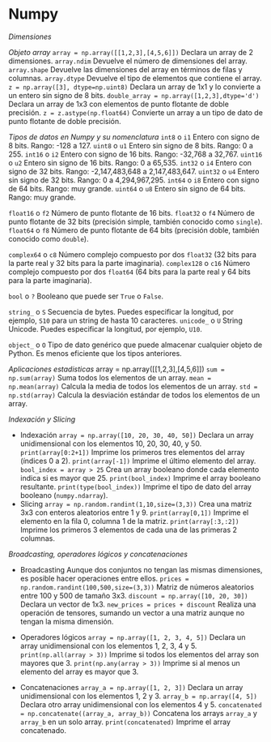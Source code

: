 # Numpy

_Dimensiones_


_Objeto array_
`array = np.array([[1,2,3],[4,5,6]])`             Declara un array de 2 dimensiones.
`array.ndim`                                      Devuelve el número de dimensiones del array.
`array.shape`                                     Devuelve las dimensiones del array en términos de filas y columnas.
`array.dtype`                                     Devuelve el tipo de elementos que contiene el array.
`z = np.array([3], dtype=np.uint8)`               Declara un array de 1x1 y lo convierte a un entero sin signo de 8 bits.
`double_array = np.array([1,2,3],dtype='d')`      Declara un array de 1x3 con elementos de punto flotante de doble precisión.
`z = z.astype(np.float64)`                        Convierte un array a un tipo de dato de punto flotante de doble precisión.
 
_Tipos de datos en Numpy y su nomenclatura_
`int8`   o `i1`       Entero con signo de 8 bits. Rango: -128 a 127.
`uint8`  o `u1`       Entero sin signo de 8 bits. Rango: 0 a 255.
`int16`  o `i2`       Entero con signo de 16 bits. Rango: -32,768 a 32,767.
`uint16` o `u2`       Entero sin signo de 16 bits. Rango: 0 a 65,535.
`int32`  o `i4`       Entero con signo de 32 bits. Rango: -2,147,483,648 a 2,147,483,647.
`uint32` o `u4`       Entero sin signo de 32 bits. Rango: 0 a 4,294,967,295.
`int64`  o `i8`       Entero con signo de 64 bits. Rango: muy grande.
`uint64` o `u8`       Entero sin signo de 64 bits. Rango: muy grande.

`float16`  o `f2`     Número de punto flotante de 16 bits.
`float32`  o `f4`     Número de punto flotante de 32 bits (precisión simple, también conocido como `single`).
`float64`  o `f8`     Número de punto flotante de 64 bits (precisión doble, también conocido como `double`).

`complex64`  o `c8`   Número complejo compuesto por dos `float32` (32 bits para la parte real y 32 bits para la parte imaginaria).
`complex128` o `c16`  Número complejo compuesto por dos `float64` (64 bits para la parte real y 64 bits para la parte imaginaria).

`bool`       o `?`    Booleano que puede ser `True` o `False`.

`string_`    o `S`    Secuencia de bytes. Puedes especificar la longitud, por ejemplo, `S10` para un string de hasta 10 caracteres.
`unicode_`   o `U`    String Unicode. Puedes especificar la longitud, por ejemplo, `U10`.

`object_`    o `O`    Tipo de dato genérico que puede almacenar cualquier objeto de Python. Es menos eficiente que los tipos anteriores.

_Aplicaciones estadisticas_
array = np.array([[1,2,3],[4,5,6]])
`sum = np.sum(array)`            Suma todos los elementos de un array.
`mean = np.mean(array)`          Calcula la media de todos los elementos de un array.
`std = np.std(array)`            Calcula la desviación estándar de todos los elementos de un array.

_Indexación y Slicing_
- Indexación
`array = np.array([10, 20, 30, 40, 50])`          Declara un array unidimensional con los elementos 10, 20, 30, 40, y 50.
`print(array[0:2+1])`                             Imprime los primeros tres elementos del array (índices 0 a 2).
`print(array[-1])`                                Imprime el último elemento del array.
`bool_index = array > 25`                         Crea un array booleano donde cada elemento indica si es mayor que 25.
`print(bool_index)`                               Imprime el array booleano resultante.
`print(type(bool_index))`                         Imprime el tipo de dato del array booleano (`numpy.ndarray`).
- Slicing
`array = np.random.randint(1,10,size=(3,3))`      Crea una matriz 3x3 con enteros aleatorios entre 1 y 9.
`print(array[0,1])`                               Imprime el elemento en la fila 0, columna 1 de la matriz.
`print(array[:3,:2])`                             Imprime los primeros 3 elementos de cada una de las primeras 2 columnas.

_Broadcasting, operadores lógicos y concatenaciones_
- Broadcasting
Aunque dos conjuntos no tengan las mismas dimensiones, es posible hacer operaciones entre ellos.
`prices = np.random.randint(100,500,size=(3,3))`      Matriz de números aleatorios entre 100 y 500 de tamaño 3x3.
`discount = np.array([10, 20, 30])`                   Declara un vector de 1x3.
`new_prices = prices + discount`                      Realiza una operación de tensores, sumando un vector a una matriz aunque no tengan la misma dimensión.

- Operadores lógicos
`array = np.array([1, 2, 3, 4, 5])`                   Declara un array unidimensional con los elementos 1, 2, 3, 4 y 5.
`print(np.all(array > 3))`                            Imprime si todos los elementos del array son mayores que 3.
`print(np.any(array > 3))`                            Imprime si al menos un elemento del array es mayor que 3.

- Concatenaciones
`array_a = np.array([1, 2, 3])`                       Declara un array unidimensional con los elementos 1, 2 y 3.
`array_b = np.array([4, 5])`                          Declara otro array unidimensional con los elementos 4 y 5.
`concatenated = np.concatenate((array_a, array_b))`   Concatena los arrays `array_a` y `array_b` en un solo array.
`print(concatenated)`                                 Imprime el array concatenado.






